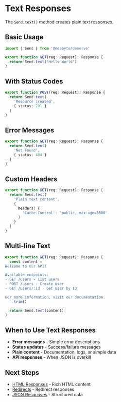# Text Responses

The `Send.text()` method creates plain text responses.

## Basic Usage

```typescript
import { Send } from '@neabyte/deserve'

export function GET(req: Request): Response {
  return Send.text('Hello World')
}
```

## With Status Codes

```typescript
export function POST(req: Request): Response {
  return Send.text(
    'Resource created',
    { status: 201 }
  )
}
```

## Error Messages

```typescript
export function GET(req: Request): Response {
  return Send.text(
    'Not Found',
    { status: 404 }
  )
}
```

## Custom Headers

```typescript
export function GET(req: Request): Response {
  return Send.text(
    'Plain text content',
    {
      headers: {
        'Cache-Control': 'public, max-age=3600'
      }
    }
  )
}
```

## Multi-line Text

```typescript
export function GET(req: Request): Response {
  const content = `
Welcome to our API!

Available endpoints:
- GET /users - List users
- POST /users - Create user
- GET /users/:id - Get user by ID

For more information, visit our documentation.
  `.trim()

  return Send.text(content)
}
```

## When to Use Text Responses

- **Error messages** - Simple error descriptions
- **Status updates** - Success/failure messages
- **Plain content** - Documentation, logs, or simple data
- **API responses** - When JSON is overkill

## Next Steps

- [HTML Responses](/response/html) - Rich HTML content
- [Redirects](/response/redirect) - Redirect responses
- [JSON Responses](/response/json) - Structured data
